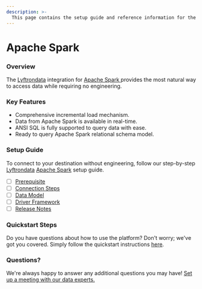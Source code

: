 ```yaml
---
description: >-
  This page contains the setup guide and reference information for the Apache Spark source connector.
---
```


# Apache Spark

### Overview

The [Lyftrondata](https://www.lyftrondata.com/) integration for [Apache Spark](https://www.lyftrondata.com/integration/apache-spark/)[ ](https://www.lyftrondata.com/integration/apache-spark/)provides the most natural way to access data while requiring no engineering.

### Key Features

* Comprehensive incremental load mechanism.
* Data from Apache Spark is available in real-time.&#x20;
* ANSI SQL is fully supported to query data with ease.
* Ready to query Apache Spark relational schema model.

### Setup Guide

To connect to your destination without engineering, follow our step-by-step [Lyftrondata](https://www.lyftrondata.com/)  [Apache Spark](https://www.lyftrondata.com/integration/apache-spark/) setup guide.

* [ ] [Prerequisite](../../technology-analytics/apache-spark/prerequisite.md)
* [ ] [Connection Steps](../../technology-analytics/apache-spark/connection-steps.md)
* [ ] [Data Model](../../technology-analytics/apache-spark/data-model/)
* [ ] [Driver Framework](../../technology-analytics/apache-spark/driver-framework/)
* [ ] [Release Notes](../../technology-analytics/apache-spark/release-notes.md)

### Quickstart Steps

Do you have questions about how to use the platform? Don't worry; we've got you covered. Simply follow the quickstart instructions [here](../../../quickstart-steps.md).

### Questions? <a href="#questions" id="questions"></a>

We're always happy to answer any additional questions you may have! [Set up a meeting with our data experts.](https://www.lyftrondata.com/book-a-meeting/)

